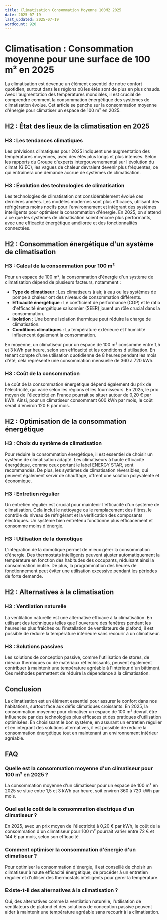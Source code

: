 ```yaml
---
title: Climatisation Consommation Moyenne 100M2 2025
date: 2025-07-19
last_updated: 2025-07-19
wordcount: 920
---
```


# Climatisation : Consommation moyenne pour une surface de 100 m² en 2025

La climatisation est devenue un élément essentiel de notre confort quotidien, surtout dans les régions où les étés sont de plus en plus chauds. Avec l'augmentation des températures mondiales, il est crucial de comprendre comment la consommation énergétique des systèmes de climatisation évolue. Cet article se penche sur la consommation moyenne d'énergie pour climatiser un espace de 100 m² en 2025.

## H2 : État des lieux de la climatisation en 2025

### H3 : Les tendances climatiques

Les prévisions climatiques pour 2025 indiquent une augmentation des températures moyennes, avec des étés plus longs et plus intenses. Selon les rapports du Groupe d'experts intergouvernemental sur l'évolution du climat (GIEC), les vagues de chaleur devraient devenir plus fréquentes, ce qui entraînera une demande accrue de systèmes de climatisation.

### H3 : Évolution des technologies de climatisation

Les technologies de climatisation ont considérablement évolué ces dernières années. Les modèles modernes sont plus efficaces, utilisant des réfrigérants moins nocifs pour l'environnement et intégrant des systèmes intelligents pour optimiser la consommation d'énergie. En 2025, on s'attend à ce que les systèmes de climatisation soient encore plus performants, avec une efficacité énergétique améliorée et des fonctionnalités connectées.

## H2 : Consommation énergétique d'un système de climatisation

### H3 : Calcul de la consommation pour 100 m²

Pour un espace de 100 m², la consommation d'énergie d'un système de climatisation dépend de plusieurs facteurs, notamment :

- **Type de climatiseur** : Les climatiseurs à air, à eau ou les systèmes de pompe à chaleur ont des niveaux de consommation différents.
- **Efficacité énergétique** : Le coefficient de performance (COP) et le ratio d'efficacité énergétique saisonnier (SEER) jouent un rôle crucial dans la consommation.
- **Isolation** : Une bonne isolation thermique peut réduire la charge de climatisation.
- **Conditions climatiques** : La température extérieure et l'humidité influencent également la consommation.

En moyenne, un climatiseur pour un espace de 100 m² consomme entre 1,5 et 3 kWh par heure, selon son efficacité et les conditions d'utilisation. En tenant compte d'une utilisation quotidienne de 8 heures pendant les mois d'été, cela représente une consommation mensuelle de 360 à 720 kWh.

### H3 : Coût de la consommation

Le coût de la consommation énergétique dépend également du prix de l'électricité, qui varie selon les régions et les fournisseurs. En 2025, le prix moyen de l'électricité en France pourrait se situer autour de 0,20 € par kWh. Ainsi, pour un climatiseur consommant 600 kWh par mois, le coût serait d'environ 120 € par mois.

## H2 : Optimisation de la consommation énergétique

### H3 : Choix du système de climatisation

Pour réduire la consommation énergétique, il est essentiel de choisir un système de climatisation adapté. Les climatiseurs à haute efficacité énergétique, comme ceux portant le label ENERGY STAR, sont recommandés. De plus, les systèmes de climatisation réversibles, qui peuvent également servir de chauffage, offrent une solution polyvalente et économique.

### H3 : Entretien régulier

Un entretien régulier est crucial pour maintenir l'efficacité d'un système de climatisation. Cela inclut le nettoyage ou le remplacement des filtres, le contrôle du niveau de réfrigérant et la vérification des composants électriques. Un système bien entretenu fonctionne plus efficacement et consomme moins d'énergie.

### H3 : Utilisation de la domotique

L'intégration de la domotique permet de mieux gérer la consommation d'énergie. Des thermostats intelligents peuvent ajuster automatiquement la température en fonction des habitudes des occupants, réduisant ainsi la consommation inutile. De plus, la programmation des heures de fonctionnement peut éviter une utilisation excessive pendant les périodes de forte demande.

## H2 : Alternatives à la climatisation

### H3 : Ventilation naturelle

La ventilation naturelle est une alternative efficace à la climatisation. En utilisant des techniques telles que l'ouverture des fenêtres pendant les heures les plus fraîches ou l'installation de ventilateurs de plafond, il est possible de réduire la température intérieure sans recourir à un climatiseur.

### H3 : Solutions passives

Les solutions de conception passive, comme l'utilisation de stores, de rideaux thermiques ou de matériaux réfléchissants, peuvent également contribuer à maintenir une température agréable à l'intérieur d'un bâtiment. Ces méthodes permettent de réduire la dépendance à la climatisation.

## Conclusion

La climatisation est un élément essentiel pour assurer le confort dans nos habitations, surtout face aux défis climatiques croissants. En 2025, la consommation moyenne pour climatiser un espace de 100 m² devrait être influencée par des technologies plus efficaces et des pratiques d'utilisation optimisées. En choisissant le bon système, en assurant un entretien régulier et en intégrant des solutions alternatives, il est possible de réduire la consommation énergétique tout en maintenant un environnement intérieur agréable.

## FAQ

### Quelle est la consommation moyenne d'un climatiseur pour 100 m² en 2025 ?

La consommation moyenne d'un climatiseur pour un espace de 100 m² en 2025 se situe entre 1,5 et 3 kWh par heure, soit environ 360 à 720 kWh par mois.

### Quel est le coût de la consommation électrique d'un climatiseur ?

En 2025, avec un prix moyen de l'électricité à 0,20 € par kWh, le coût de la consommation d'un climatiseur pour 100 m² pourrait varier entre 72 € et 144 € par mois, selon son efficacité.

### Comment optimiser la consommation d'énergie d'un climatiseur ?

Pour optimiser la consommation d'énergie, il est conseillé de choisir un climatiseur à haute efficacité énergétique, de procéder à un entretien régulier et d'utiliser des thermostats intelligents pour gérer la température.

### Existe-t-il des alternatives à la climatisation ?

Oui, des alternatives comme la ventilation naturelle, l'utilisation de ventilateurs de plafond et des solutions de conception passive peuvent aider à maintenir une température agréable sans recourir à la climatisation.